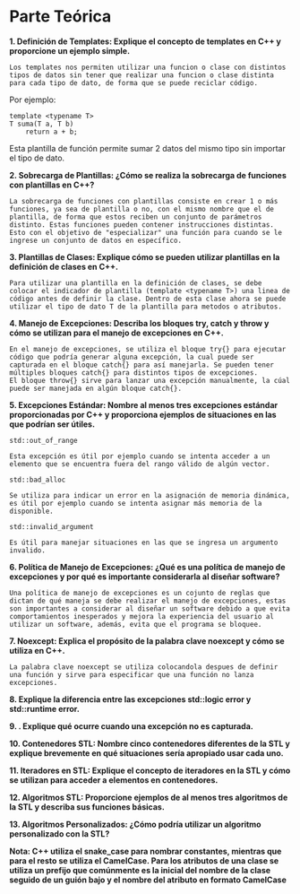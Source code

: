 # Parte Teórica

**1. Definición de Templates: Explique el concepto de templates en C++ y proporcione un ejemplo simple.**

    Los templates nos permiten utilizar una funcion o clase con distintos tipos de datos sin tener que realizar una funcion o clase distinta para cada tipo de dato, de forma que se puede reciclar código.

Por ejemplo:

    template <typename T>
    T suma(T a, T b) 
        return a + b;
Esta plantilla de función permite sumar 2 datos del mismo tipo sin importar el tipo de dato.

**2. Sobrecarga de Plantillas: ¿Cómo se realiza la sobrecarga de funciones con plantillas en C++?**

    La sobrecarga de funciones con plantillas consiste en crear 1 o más funciones, ya sea de plantilla o no, con el mismo nombre que el de plantilla, de forma que estos reciben un conjunto de parámetros distinto. Estas funciones pueden contener instrucciones distintas.
    Esto con el objetivo de "especializar" una función para cuando se le ingrese un conjunto de datos en específico.


**3. Plantillas de Clases: Explique cómo se pueden utilizar plantillas en la definición de clases en C++.**

    Para utilizar una plantilla en la definición de clases, se debe colocar el indicador de plantilla (template <typename T>) una linea de código antes de definir la clase. Dentro de esta clase ahora se puede utilizar el tipo de dato T de la plantilla para metodos o atributos.

**4. Manejo de Excepciones: Describa los bloques try, catch y throw y cómo se utilizan para el manejo de excepciones en C++.**

    En el manejo de excepciones, se utiliza el bloque try{} para ejecutar código que podría generar alguna excepción, la cual puede ser capturada en el bloque catch{} para así manejarla. Se pueden tener múltiples bloques catch{} para distintos tipos de excepciones.
    El bloque throw{} sirve para lanzar una excepción manualmente, la cúal puede ser manejada en algún bloque catch{}.

**5. Excepciones Estándar: Nombre al menos tres excepciones estándar proporcionadas por C++ y proporciona ejemplos de situaciones en las que podrían ser útiles.**

`std::out_of_range`

    Esta excepción es útil por ejemplo cuando se intenta acceder a un elemento que se encuentra fuera del rango válido de algún vector.

`std::bad_alloc`
    
    Se utiliza para indicar un error en la asignación de memoria dinámica, es útil por ejemplo cuando se intenta asignar más memoria de la disponible.

`std::invalid_argument`

    Es útil para manejar situaciones en las que se ingresa un argumento invalido.

**6. Política de Manejo de Excepciones: ¿Qué es una política de manejo de excepciones y por qué es importante considerarla al diseñar software?**

    Una política de manejo de excepciones es un cojunto de reglas que dictan de qué maneja se debe realizar el manejo de excepciones, estas son importantes a considerar al diseñar un software debido a que evita comportamientos inesperados y mejora la experiencia del usuario al utilizar un software, además, evita que el programa se bloquee.

**7.  Noexcept: Explica el propósito de la palabra clave noexcept y cómo se utiliza en C++.**

    La palabra clave noexcept se utiliza colocandola despues de definir una función y sirve para especificar que una función no lanza excepciones.

**8. Explique la diferencia entre las excepciones std::logic error y std::runtime error.**

 

**9. . Explique qué ocurre cuando una excepción no es capturada.**



**10.  Contenedores STL: Nombre cinco contenedores diferentes de la STL y explique brevemente en qué situaciones sería apropiado usar cada uno.**



**11.  Iteradores en STL: Explique el concepto de iteradores en la STL y cómo se utilizan para acceder a elementos en contenedores.**



**12.  Algoritmos STL: Proporcione ejemplos de al menos tres algoritmos de la STL y describa sus funciones básicas.**



**13. Algoritmos Personalizados: ¿Cómo podría utilizar un algoritmo personalizado con la STL?**


**Nota: C++ utiliza el snake_case para nombrar constantes, mientras que para el resto se utiliza el CamelCase. Para los atributos de una clase se utiliza un prefijo que comúnmente es la inicial del nombre de la clase seguido de un guión bajo y el nombre del atributo en formato CamelCase**